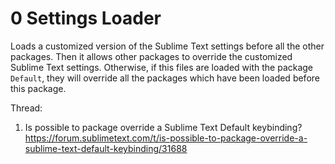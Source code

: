 
# 0 Settings Loader

Loads a customized version of the Sublime Text settings before all the other packages.
Then it allows other packages to override the customized Sublime Text settings.
Otherwise,
if this files are loaded with the package `Default`,
they will override all the packages which have been loaded before this package.

Thread:

1. Is possible to package override a Sublime Text Default keybinding?
   https://forum.sublimetext.com/t/is-possible-to-package-override-a-sublime-text-default-keybinding/31688



